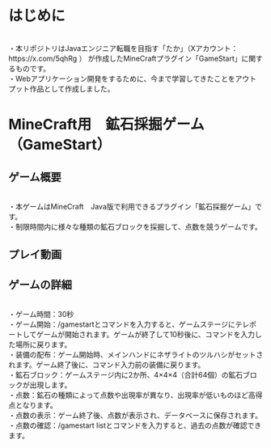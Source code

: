 <h1>はじめに</h1>
<br>・本リポジトリはJavaエンジニア転職を目指す「たか」（Xアカウント：https://x.com/5qhRg ） が作成したMineCraftプラグイン「GameStart」に関するものです。
<br>・Webアプリケーション開発をするために、今まで学習してきたことをアウトプット作品として作成しました。

<h1>MineCraft用　鉱石採掘ゲーム（GameStart）</h1>
<h2>ゲーム概要</h2>
<br>・本ゲームはMineCraft　Java版で利用できるプラグイン「鉱石採掘ゲーム」です。
<br>・制限時間内に様々な種類の鉱石ブロックを採掘して、点数を競うゲームです。

<h2>プレイ動画</h2>

<h2>ゲームの詳細</h2>
<br>・ゲーム時間：30秒
<br>・ゲーム開始：/gamestartとコマンドを入力すると、ゲームステージにテレポートしてゲームが開始されます。ゲームが終了して10秒後に、コマンドを入力した場所に戻ります。
<br>・装備の配布：ゲーム開始時、メインハンドにネザライトのツルハシがセットされます。ゲーム終了後に、コマンド入力前の装備に戻ります。
<br>・鉱石ブロック：ゲームステージ内に2か所、4×4×4（合計64個）の鉱石ブロックが出現します。
<br>・点数：鉱石の種類によって点数や出現率が異なり、出現率が低いものほど高得点となります。
<br>・点数の表示：ゲーム終了後、点数が表示され、データベースに保存されます。
<br>・点数の確認：/gamestart listとコマンドを入力すると、過去の点数が確認できます。

